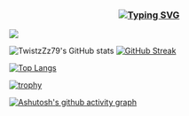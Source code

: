 <h3 align="center">

[![Typing SVG](https://readme-typing-svg.demolab.com/?lines=👋+Hi+there+-+こんにちは+-+I+am+An+:D&vCenter=true)](https://git.io/typing-svg)

</h3>


![](https://komarev.com/ghpvc/?username=TwistzZz79&color=blue&style=for-the-badge)

![TwistzZz79's GitHub stats](https://github-readme-stats.vercel.app/api?username=TwistzZz79&show_icons=true&theme=tokyonight&card_width=300) [![GitHub Streak](https://streak-stats.demolab.com?user=TwistzZz79&theme=tokyonight&card_width=300)](https://git.io/streak-stats)

[![Top Langs](https://github-readme-stats.vercel.app/api/top-langs/?username=TwistzZz79&layout=compact&langs_count=40&theme=tokyonight&card_width=467)](https://github.com/anuraghazra/github-readme-stats)

[![trophy](https://github-profile-trophy.vercel.app/?username=TwistzZz79&theme=discord&title=MultiLanguage,Commits,Repositories,Stars,Experience,Followers,PullRequest,Issues)](https://github.com/ryo-ma/github-profile-trophy)

[![Ashutosh's github activity graph](https://github-readme-activity-graph.vercel.app/graph?username=TwistzZz79&theme=github-compact&line=628edb)](https://github.com/TwistzZz79/github-readme-activity-graph)

</div>
